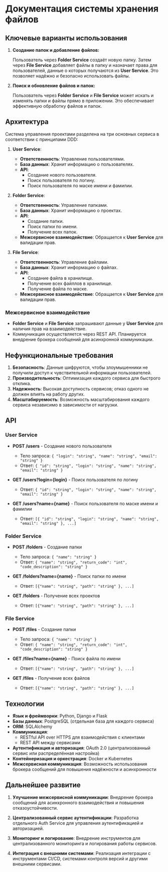 # Документация системы хранения файлов

## Ключевые варианты использования

1. **Создание папок и добавление файлов:**

   Пользователь через **Folder Service** создаёт новую папку. Затем через **File Service** добавляет файлы в папку и назначает права для пользователей, данные о которых получаются из **User Service**. Это позволяет надёжно и безопасно использовать файлы.

2. **Поиск и обновление файлов и папок:**

   Пользователь через **Folder Service** и **File Service** может искать и изменять папки и файлы прямо в приложении. Это обеспечивает эффективную обработку файлов и папок.

## Архитектура

Система управления проектами разделена на три основных сервиса в соответствии с принципами DDD:

1. **User Service**:

   - **Ответственность**: Управление пользователями.
   - **База данных**: Хранит информацию о пользователях.
   - **API**:
     - Создание нового пользователя.
     - Поиск пользователя по логину.
     - Поиск пользователя по маске имени и фамилии.

2. **Folder Service**:

   - **Ответственность**: Управление папками.
   - **База данных**: Хранит информацию о проектах.
   - **API**:
     - Создание папки.
     - Поиск папки по имени.
     - Получение всех папок.
   - **Межсервисное взаимодействие**: Обращается к **User Service** для валидации прав.

3. **File Service**:

   - **Ответственность**: Управление файлами.
   - **База данных**: Хранит информацию о файлах.
   - **API**:
     - Создание файла в хранилище.
     - Получение всех файллов в хранилище.
     - Получение файла по маске.
   - **Межсервисное взаимодействие**: Обращается к **User Service** для валидации прав.

### Межсервисное взаимодействие

- **Folder Service** и **File Service** запрашивают данные у **User Service** для наличия  прав на взаимодействие.
- Коммуникация осуществляется через REST API. Планируется внедрение брокера сообщений для асинхронной коммуникации.

## Нефункциональные требования

1. **Безопасность**: Данные шифруются, чтобы злоумышенники не получили доступ к чувствительной информации пользователей.
2. **Производительность**: Оптимизация каждого сервиса для быстрого отклика.
3. **Надежность**: Высокая доступность сервисов; отказ одного не должен влиять на работу других.
4. **Масштабируемость**: Возможность масштабирования каждого сервиса независимо в зависимости от нагрузки.

## API

### User Service

- **POST /users** - Создание нового пользователя
  - Тело запроса: `{ "login": "string", "name": "string", "email": "string" }`
  - Ответ: `{ "id": "string", "login": "string", "name": "string", "email": "string" }`

- **GET /users?login={login}** - Поиск пользователя по логину
  - Ответ: `{ "id": "string", "login": "string", "name": "string", "email": "string" }`

- **GET /users?name={name}** - Поиск пользователя по маске имени и фамилии
  - Ответ: `[{ "id": "string", "login": "string", "name": "string", "email": "string" }, ...]`

### Folder Service

- **POST /folders** - Создание папки
  - Тело запроса: `{ "name": "string" }`
  - Ответ: `{ "name": "string", "return_code": "int", "code_description": "string" }`

- **GET /folders?name={name}** - Поиск папки по имени
  - Ответ: `[{"name": "string", "path": "string" }, ...]`

- **GET /folders** - Получение всех проектов
  - Ответ: `[{"name": "string", "path": "string" }, ...]`

### File Service

- **POST /files** - Создание папки
  - Тело запроса: `{ "name": "string" }`
  - Ответ: `{ "name": "string", "return_code": "int", "code_description": "string" }`

- **GET /files?name={name}** - Поиск файла по имени
  - Ответ: `[{"name": "string", "path": "string" }, ...]`

- **GET /files** - Получение всех файлов
  - Ответ: `[{"name": "string", "path": "string" }, ...]`

## Технологии

- **Язык и фреймворки**: Python, Django и Flask
- **Базы данных**: PostgreSQL (отдельная база для каждого сервиса)
- **ORM**: SQLAlchemy
- **Коммуникация**:
  - RESTful API over HTTPS для взаимодействия с клиентами
  - REST API между сервисами
- **Аутентификация и авторизация**: OAuth 2.0 (централизованный сервис или распределённая настройка)
- **Контейнеризация и оркестрация**: Docker и Kubernetes
- **Межсервисная коммуникация**: Возможность использования брокера сообщений для повышения надёжности и асинхронности

## Дальнейшее развитие

1. **Улучшение межсервисной коммуникации**: Внедрение брокера сообщений для асинхронного взаимодействия и повышения отказоустойчивости.

2. **Централизованный сервис аутентификации**: Разработка отдельного Auth Service для управления аутентификацией и авторизацией.

3. **Мониторинг и логирование**: Внедрение инструментов для централизованного мониторинга и логирования работы сервисов.

4. **Интеграция с внешними системами**: Реализация интеграции с инструментами CI/CD, системами контроля версий и другими внешними сервисами.
